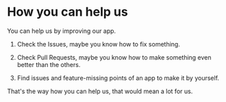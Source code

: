 # How you can help us

You can help us by improving our app.

1. Check the Issues, maybe you know how to fix something.

2. Check Pull Requests, maybe you know how to make something even better than the others.

3. Find issues and feature-missing points of an app to make it by yourself.

That's the way how you can help us, that would mean a lot for us.